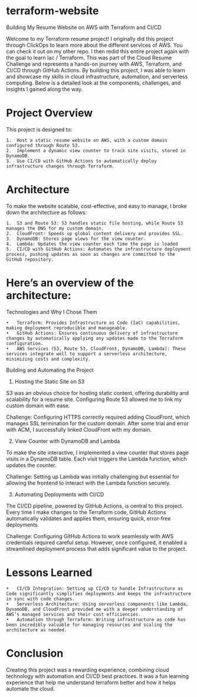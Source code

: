 # terraform-website
Building My Resume Website on AWS with Terraform and CI/CD

Welcome to my Terraform resume project! I originally did this project through ClickOps to learn more about the different services of AWS. You can check it out on my other repo. I then redid this entire project again with the goal to learn Iac / Terraform.  This was part of the Cloud Resume Challenge and represents a hands-on journey with AWS, Terraform, and CI/CD through GitHub Actions. By building this project, I was able to learn and  showcase my skills in cloud infrastructure, automation, and serverless computing. Below is a detailed look at the components, challenges, and insights I gained along the way.

# Project Overview

This project is designed to:

	1.	Host a static resume website on AWS, with a custom domain configured through Route 53.
	2.	Implement a dynamic view counter to track site visits, stored in DynamoDB.
	3.	Use CI/CD with GitHub Actions to automatically deploy infrastructure changes through Terraform.

# Architecture

To make the website scalable, cost-effective, and easy to manage, I broke down the architecture as follows:

	1.	S3 and Route 53: S3 handles static file hosting, while Route 53 manages the DNS for my custom domain.
	2.	CloudFront: Speeds up global content delivery and provides SSL.
	3.	DynamoDB: Stores page views for the view counter.
	4.	Lambda: Updates the view counter each time the page is loaded
	5.	CI/CD with GitHub Actions: Automates the infrastructure deployment process, pushing updates as soon as changes are committed to the GitHub repository.

# Here’s an overview of the architecture:

Technologies and Why I Chose Them

	•	Terraform: Provides Infrastructure as Code (IaC) capabilities, making deployment reproducible and manageable.
	•	GitHub Actions: Ensures continuous delivery of infrastructure changes by automatically applying any updates made to the Terraform configuration.
	•	AWS Services (S3, Route 53, CloudFront, DynamoDB, Lambda): These services integrate well to support a serverless architecture, minimizing costs and complexity.

Building and Automating the Project

1. Hosting the Static Site on S3

S3 was an obvious choice for hosting static content, offering durability and scalability for a resume site. Configuring Route 53 allowed me to link my custom domain with ease.

Challenge: Configuring HTTPS correctly required adding CloudFront, which manages SSL termination for the custom domain. After some trial and error with ACM, I successfully linked CloudFront with my domain.

2. View Counter with DynamoDB and Lambda

To make the site interactive, I implemented a view counter that stores page visits in a DynamoDB table. Each visit triggers the Lambda function, which updates the counter.

Challenge: Setting up Lambda was initially challenging but essential for allowing the frontend to interact with the Lambda function securely.

3. Automating Deployments with CI/CD

The CI/CD pipeline, powered by GitHub Actions, is central to this project. Every time I make changes to the Terraform code, GitHub Actions automatically validates and applies them, ensuring quick, error-free deployments.

Challenge: Configuring GitHub Actions to work seamlessly with AWS credentials required careful setup. However, once configured, it enabled a streamlined deployment process that adds significant value to the project.

# Lessons Learned

	•	CI/CD Integration: Setting up CI/CD to handle Infrastructure as Code significantly simplifies deployments and keeps the infrastructure in sync with code changes.
	•	Serverless Architecture: Using serverless components like Lambda, DynamoDB, and CloudFront provided me with a deeper understanding of AWS’s managed services and their cost efficiencies.
	•	Automation through Terraform: Writing infrastructure as code has been incredibly valuable for managing resources and scaling the architecture as needed.

# Conclusion

Creating this project was a rewarding experience, combining cloud technology with automation and CI/CD best practices. It was a fun learning experience that help me understand terraform better and how it helps automate the cloud. 